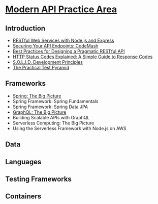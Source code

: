 # [Modern API Practice Area](https://app.pluralsight.com/channels/details/480b82e2-96f8-48ce-85a5-d304fb798aee)

## Introduction

- [RESTful Web Services with Node.js and Express](introduction/restful-web-services-with-nodejs-and-express/README.md)
- [Securing Your API Endpoints: CodeMash](introduction/securing-your-api-endpoints-codemash/securing-your-api-endpoints-codemash.md)
- [Best Practices for Designing a Pragmatic RESTful API](introduction/best-practices-for-designing-a-pragmatic-restful-api/best-practices-for-designing-a-pragmatic-restful-api.md)
- [HTTP Status Codes Explained: A Simple Guide to Response Codes](introduction/http-status-codes-explained/http-status-codes-explained.md)
- [S.O.L.I.D. Development Principles](introduction/solid-development-principles/solid-development-principles.md)
- [The Practical Test Pyramid](introduction/the-practical-test-pyramid/the-practical-test-pyramid.md)

## Frameworks

- [Spring: The Big Picture](frameworks/spring-the-big-picture/spring-the-big-picture.md)
- Spring Framework: Spring Fundamentals
- Spring Framework: Spring Data JPA
- [GraphQL: The Big Picture](frameworks/graphql-the-big-picture/graphql-the-big-picture.md)
- Building Scalable APIs with GraphQL
- Serverless Computing: The Big Picture
- Using the Serverless Framework with Node.js on AWS

## Data

## Languages

## Testing Frameworks

## Containers
